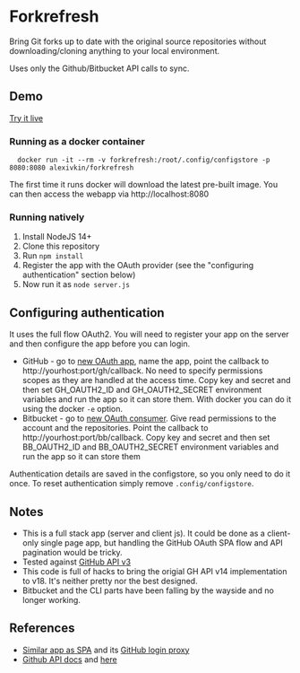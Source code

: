 # Forkrefresh

Bring Git forks up to date with the original source repositories without downloading/cloning anything to your local environment.

Uses only the Github/Bitbucket API calls to sync.

## Demo

[Try it live](https://forkrefresh.herokuapp.com)

### Running as a docker container

      docker run -it --rm -v forkrefresh:/root/.config/configstore -p 8080:8080 alexivkin/forkrefresh

The first time it runs docker will download the latest pre-built image. You can then access the webapp via http://localhost:8080

### Running natively

1. Install NodeJS 14+
2. Clone this repository
3. Run `npm install`
4. Register the app with the OAuth provider (see the "configuring authentication" section below)
5. Now run it as `node server.js`

## Configuring authentication

It uses the full flow OAuth2. You will need to register your app on the server and then configure the app before you can login.
* GitHub - go to [new OAuth app](https://github.com/settings/applications/new), name the app, point the callback to http://yourhost:port/gh/callback. No need to specify permissions scopes as they are handled at the access time. Copy key and secret and then set GH_OAUTH2_ID and GH_OAUTH2_SECRET environment variables and run the app so it can store them. With docker you can do it using the docker `-e` option.
* Bitbucket - go to [new OAuth consumer](https://bitbucket.org/account/user/[user]/oauth-consumers/new). Give read permissions to the account and the repositories. Point the callback to http://yourhost:port/bb/callback. Copy key and secret and then set BB_OAUTH2_ID and BB_OAUTH2_SECRET environment variables and run the app so it can store them

Authentication details are saved in the configstore, so you only need to do it once. To reset authentication simply remove `.config/configstore`.

## Notes

* This is a full stack app (server and client js). It could be done as a client-only single page app, but handling the GitHub OAuth SPA flow and API pagination would be tricky.
* Tested against [GitHub API v3](https://developer.github.com/v3/)
* This code is full of hacks to bring the origial GH API v14 implementation to v18. It's neither pretty nor the best designed.
* Bitbucket and the CLI parts have been falling by the wayside and no longer working.

## References

* [Similar app as SPA](https://github.com/upriver/upriver.github.io) and its [GitHub login proxy](https://github.com/prose/gatekeeper)
* [Github API docs](https://octokit.github.io/rest.js) and [here](https://developer.github.com/v3/)
